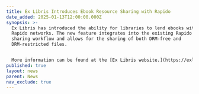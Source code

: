 ```yaml
---
title: Ex Libris Introduces Ebook Resource Sharing with Rapido
date_added: 2025-01-13T12:00:00.000Z
synopsis: >-
  Ex Libris has introduced the ability for libraries to lend ebooks within their
  Rapido networks. The new feature integrates into the existing Rapido resource
  sharing workflow and allows for the sharing of both DRM-free and
  DRM-restricted files.


  More information can be found at the [Ex Libris website.](https://exlibrisgroup.com/announcement/ex-libris-introduces-ebook-resource-sharing-with-rapido/)
published: true
layout: news
parent: News
nav_exclude: true
---
```

